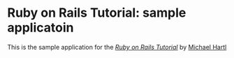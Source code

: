 # Ruby on Rails Tutorial: sample applicatoin

This is the sample application for the [*Ruby on Rails Tutorial*](http://railstutoria.org/)
by [Michael Hartl](http://michaelhartl.com/)